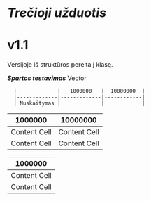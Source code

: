 # ***Trečioji užduotis*** 
# v1.1
 Versijoje iš struktūros pereita į klasę.
 
 ***Spartos testavimas***
 Vector
 
      |             |   1000000   |  10000000  |
      |-------------|-------------|------------|
      | Nuskaitymas |             |            |


|    1000000    |    10000000   |   
| ------------- | ------------- |
| Content Cell  | Content Cell  |
| Content Cell  | Content Cell  |

|    1000000    |
| ------------- |
| Content Cell  |
| Content Cell  |

